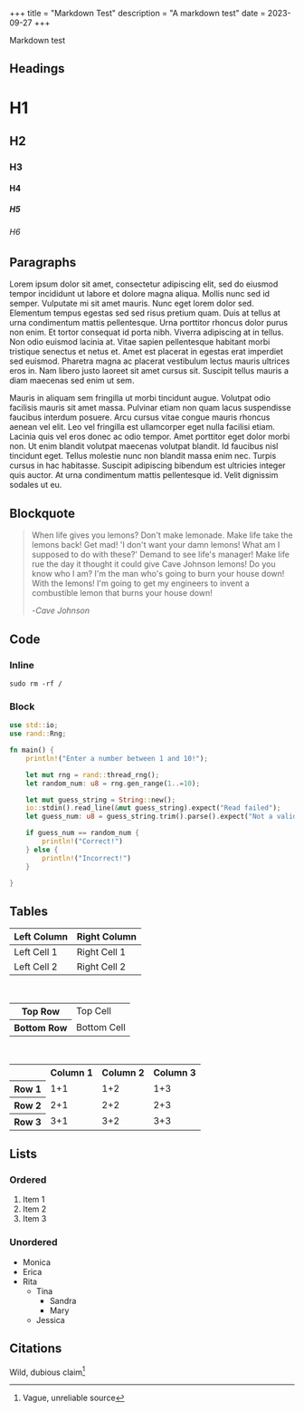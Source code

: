 +++
title = "Markdown Test"
description = "A markdown test"
date = 2023-09-27
+++

Markdown test

## Headings

# H1
## H2
### H3
#### H4
##### H5
###### H6

## Paragraphs
Lorem ipsum dolor sit amet, consectetur adipiscing elit, sed do eiusmod tempor incididunt ut labore et dolore magna aliqua. Mollis nunc sed id semper. Vulputate mi sit amet mauris. Nunc eget lorem dolor sed. Elementum tempus egestas sed sed risus pretium quam. Duis at tellus at urna condimentum mattis pellentesque. Urna porttitor rhoncus dolor purus non enim. Et tortor consequat id porta nibh. Viverra adipiscing at in tellus. Non odio euismod lacinia at. Vitae sapien pellentesque habitant morbi tristique senectus et netus et. Amet est placerat in egestas erat imperdiet sed euismod. Pharetra magna ac placerat vestibulum lectus mauris ultrices eros in. Nam libero justo laoreet sit amet cursus sit. Suscipit tellus mauris a diam maecenas sed enim ut sem.

Mauris in aliquam sem fringilla ut morbi tincidunt augue. Volutpat odio facilisis mauris sit amet massa. Pulvinar etiam non quam lacus suspendisse faucibus interdum posuere. Arcu cursus vitae congue mauris rhoncus aenean vel elit. Leo vel fringilla est ullamcorper eget nulla facilisi etiam. Lacinia quis vel eros donec ac odio tempor. Amet porttitor eget dolor morbi non. Ut enim blandit volutpat maecenas volutpat blandit. Id faucibus nisl tincidunt eget. Tellus molestie nunc non blandit massa enim nec. Turpis cursus in hac habitasse. Suscipit adipiscing bibendum est ultricies integer quis auctor. At urna condimentum mattis pellentesque id. Velit dignissim sodales ut eu.

## Blockquote
> When life gives you lemons? Don't make lemonade. Make life take the lemons back! Get mad! 'I don't want your damn lemons! What am I supposed to do with these?' Demand to see life's manager! Make life rue the day it thought it could give Cave Johnson lemons! Do you know who I am? I'm the man who's going to burn your house down! With the lemons! I'm going to get my engineers to invent a combustible lemon that burns your house down!
>
> -<cite>Cave Johnson</cite>

## Code
### Inline
`sudo rm -rf /`

### Block
```rust
use std::io;
use rand::Rng;

fn main() {
    println!("Enter a number between 1 and 10!");

    let mut rng = rand::thread_rng();
    let random_num: u8 = rng.gen_range(1..=10);

    let mut guess_string = String::new();
    io::stdin().read_line(&mut guess_string).expect("Read failed");
    let guess_num: u8 = guess_string.trim().parse().expect("Not a valid number");

    if guess_num == random_num {
        println!("Correct!")
    } else {
        println!("Incorrect!")
    }

}
```


## Tables

Left Column | Right Column
----------- | ------------
Left Cell 1 | Right Cell 1
Left Cell 2 | Right Cell 2
  
<br/>
<table>
  <tr>
    <th>Top Row</th>
    <td>Top Cell</td>
  </tr>
  <tr>
    <th>Bottom Row</th>
    <td>Bottom Cell</td>
  </tr>
</table>

<br/>
<table>
  <tr>
    <th></th>
    <th>Column 1</th>
    <th>Column 2</th>
    <th>Column 3</th>
  </tr>
  <tr>
    <th scope="row">Row 1</th>
    <td>1+1</td>
    <td>1+2</td>
    <td>1+3</td>
  </tr>
  <tr>
    <th>Row 2</th>
    <td>2+1</td>
    <td>2+2</td>
    <td>2+3</td>
  </tr>
  <tr>
    <th>Row 3</th>
    <td>3+1</td>
    <td>3+2</td>
    <td>3+3</td>
  </tr>
</table>

## Lists
### Ordered
1. Item 1
2. Item 2
3. Item 3

### Unordered
- Monica
- Erica
- Rita
  - Tina
    - Sandra
    - Mary
  - Jessica

## Citations

Wild, dubious claim[^1]

[^1]: Vague, unreliable source